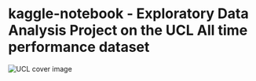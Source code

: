 # kaggle-notebook - Exploratory Data Analysis Project on the UCL All time performance dataset

![UCL cover image](assset/images/kaggle_to_powerbi.gif)
